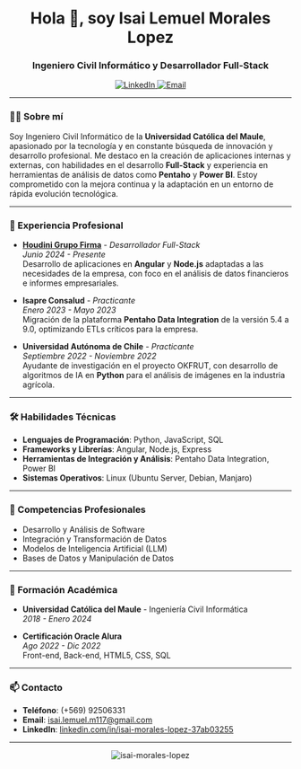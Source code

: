<h1 align="center">Hola 👋, soy Isai Lemuel Morales Lopez</h1>
<h3 align="center">Ingeniero Civil Informático y Desarrollador Full-Stack</h3>

<p align="center">
  <a href="https://www.linkedin.com/in/isai-morales-lopez-37ab03255" target="_blank">
    <img src="https://img.shields.io/badge/-LinkedIn-%230077B5?style=plastic&logo=linkedin&logoColor=white" alt="LinkedIn">
  </a>
  <a href="mailto:isai.lemuel.m117@gmail.com">
    <img src="https://img.shields.io/badge/-Gmail-D14836?style=plastic&logo=gmail&logoColor=white" alt="Email">
  </a>
</p>

---

### 👨‍💻 Sobre mí

Soy Ingeniero Civil Informático de la **Universidad Católica del Maule**, apasionado por la tecnología y en constante búsqueda de innovación y desarrollo profesional. Me destaco en la creación de aplicaciones internas y externas, con habilidades en el desarrollo **Full-Stack** y experiencia en herramientas de análisis de datos como **Pentaho** y **Power BI**. Estoy comprometido con la mejora continua y la adaptación en un entorno de rápida evolución tecnológica.

---

### 🚀 Experiencia Profesional

- **[Houdini Grupo Firma](https://grupofirma.cl)** - *Desarrollador Full-Stack*  
  *Junio 2024 - Presente*  
  Desarrollo de aplicaciones en **Angular** y **Node.js** adaptadas a las necesidades de la empresa, con foco en el análisis de datos financieros e informes empresariales.

- **Isapre Consalud** - *Practicante*  
  *Enero 2023 - Mayo 2023*  
  Migración de la plataforma **Pentaho Data Integration** de la versión 5.4 a 9.0, optimizando ETLs críticos para la empresa.

- **Universidad Autónoma de Chile** - *Practicante*  
  *Septiembre 2022 - Noviembre 2022*  
  Ayudante de investigación en el proyecto OKFRUT, con desarrollo de algoritmos de IA en **Python** para el análisis de imágenes en la industria agrícola.

---

### 🛠️ Habilidades Técnicas

- **Lenguajes de Programación**: Python, JavaScript, SQL
- **Frameworks y Librerías**: Angular, Node.js, Express
- **Herramientas de Integración y Análisis**: Pentaho Data Integration, Power BI
- **Sistemas Operativos**: Linux (Ubuntu Server, Debian, Manjaro)

---

### 🧠 Competencias Profesionales

- Desarrollo y Análisis de Software
- Integración y Transformación de Datos
- Modelos de Inteligencia Artificial (LLM)
- Bases de Datos y Manipulación de Datos

---

### 🌱 Formación Académica

- **Universidad Católica del Maule** - Ingeniería Civil Informática  
  *2018 - Enero 2024*

- **Certificación Oracle Alura**  
  *Ago 2022 - Dic 2022*  
  Front-end, Back-end, HTML5, CSS, SQL

---

### 📫 Contacto

- **Teléfono**: (+569) 92506331
- **Email**: [isai.lemuel.m117@gmail.com](mailto:isai.lemuel.m117@gmail.com)
- **LinkedIn**: [linkedin.com/in/isai-morales-lopez-37ab03255](https://linkedin.com/in/isai-morales-lopez-37ab03255)

---

<p align="center">
  <img src="https://komarev.com/ghpvc/?username=isai-morales-lopez&label=Profile%20views&color=0047AB&style=plastic" alt="isai-morales-lopez" />
</p>
